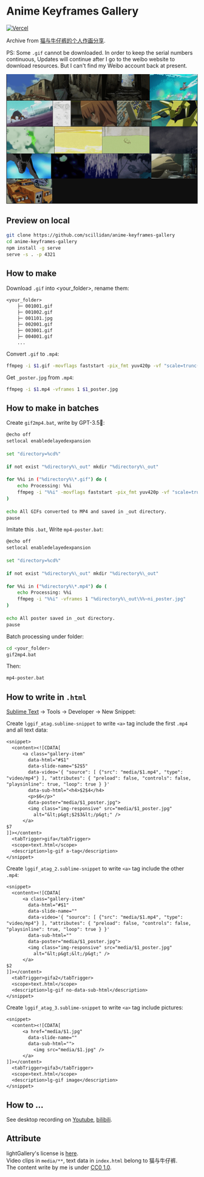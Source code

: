 # Anime Keyframes Gallery

[![Vercel](https://img.shields.io/static/v1?style=for-the-badge&message=Vercel&color=000000&logo=Vercel&logoColor=FFFFFF&label=)](https://gm-anime-keyframes-gallery.vercel.app/)

Archive from [猫与牛仔裤的个人作画分享](https://jandan.net/bbs#/topic/520).

PS: Some `.gif` cannot be downloaded. In order to keep the serial numbers continuous, Updates will continue after I go to the weibo website to download resources. But I can't find my Weibo account back at present.

![](asset/anime-keyframes-gallery.png)

## Preview on local

```sh
git clone https://github.com/scillidan/anime-keyframes-gallery
cd anime-keyframes-gallery
npm install -g serve
serve -s . -p 4321
```

## How to make

Download `.gif` into <your_folder>, rename them:

```
<your_folder>
	├─ 001001.gif 
	├─ 001002.gif
	├─ 001101.jpg
	├─ 002001.gif
	├─ 003001.gif
	├─ 004001.gif
	...
```

Convert `.gif` to `.mp4`:

```sh
ffmpeg -i $1.gif -movflags faststart -pix_fmt yuv420p -vf "scale=trunc(iw/2)*2:trunc(ih/2)*2" $1.mp4
```

Get `_poster.jpg` from `.mp4`:

```sh
ffmpeg -i $1.mp4 -vframes 1 $1_poster.jpg
```

## How to make in batches

Create `gif2mp4.bat`, write by GPT-3.5🧙:

```bash
@echo off
setlocal enabledelayedexpansion

set "directory=%cd%"

if not exist "%directory%\_out" mkdir "%directory%\_out"

for %%i in ("%directory%\*.gif") do (
    echo Processing: %%i
    ffmpeg -i "%%i" -movflags faststart -pix_fmt yuv420p -vf "scale=trunc(iw/2)*2:trunc(ih/2)*2" "%directory%\_out\%%~ni.mp4"
)

echo All GIFs converted to MP4 and saved in _out directory.
pause
```

Imitate this `.bat`, Write `mp4-poster.bat`:

```bash
@echo off
setlocal enabledelayedexpansion

set "directory=%cd%"

if not exist "%directory%\_out" mkdir "%directory%\_out"

for %%i in ("%directory%\*.mp4") do (
    echo Processing: %%i
    ffmpeg -i "%%i" -vframes 1 "%directory%\_out\%%~ni_poster.jpg"
)

echo All poster saved in _out directory.
pause
```

Batch processing under folder:

```sh
cd <your_folder>
gif2mp4.bat
```

Then:

```sh
mp4-poster.bat
```

## How to write in `.html`

[Sublime Text](https://www.sublimetext.com/) → Tools → Developer → New Snippet:

Create `lggif_atag.sublime-snippet` to write `<a>` tag include the first `.mp4` and all text data:

```
<snippet>
  <content><![CDATA[
      <a class="gallery-item" 
        data-html="#$1" 
        data-slide-name="$2$5" 
        data-video='{ "source": [ {"src": "media/$1.mp4", "type": "video/mp4"} ], "attributes": { "preload": false, "controls": false, "playsinline": true, "loop": true } }' 
        data-sub-html="<h4>$2$4</h4>
        <p>$6</p>"
        data-poster="media/$1_poster.jpg">
        <img class="img-responsive" src="media/$1_poster.jpg" 
          alt="&lt;p&gt;$2$3&lt;/p&gt;" />
      </a>
$7
]]></content>
  <tabTrigger>gifa</tabTrigger>
  <scope>text.html</scope>
  <description>lg-gif a-tag</description>
</snippet>
```

Create `lggif_atag_2.sublime-snippet` to write `<a>` tag include the other `.mp4`:

```
<snippet>
  <content><![CDATA[
      <a class="gallery-item" 
        data-html="#$1" 
        data-slide-name="" 
        data-video='{ "source": [ {"src": "media/$1.mp4", "type": "video/mp4"} ], "attributes": { "preload": false, "controls": false, "playsinline": true, "loop": true } }' 
        data-sub-html=""
        data-poster="media/$1_poster.jpg">
        <img class="img-responsive" src="media/$1_poster.jpg" 
          alt="&lt;p&gt;&lt;/p&gt;" />
      </a>
$2
]]></content>
  <tabTrigger>gifa2</tabTrigger>
  <scope>text.html</scope>
  <description>lg-gif no-data-sub-html</description>
</snippet>
```

Create `lggif_atag_3.sublime-snippet` to write `<a>` tag include pictures:

```
<snippet>
  <content><![CDATA[
      <a href="media/$1.jpg" 
        data-slide-name="" 
        data-sub-html="">
          <img src="media/$1.jpg" />
      </a>
]]></content>
  <tabTrigger>gifa3</tabTrigger>
  <scope>text.html</scope>
  <description>lg-gif image</description>
</snippet>
```

## How to ...

See desktop recording on [Youtube](https://youtu.be/uVJlbPNOkQU), [bilibili](https://www.bilibili.com/video/BV1Mi421k7Bp/).

## Attribute

lightGallery's license is [here](https://www.lightgalleryjs.com/license/).  
Video clips in `media/**`, text data in `index.html` belong to 猫与牛仔裤.  
The content write by me is under [CC0 1.0](https://creativecommons.org/publicdomain/zero/1.0/deed.en).
